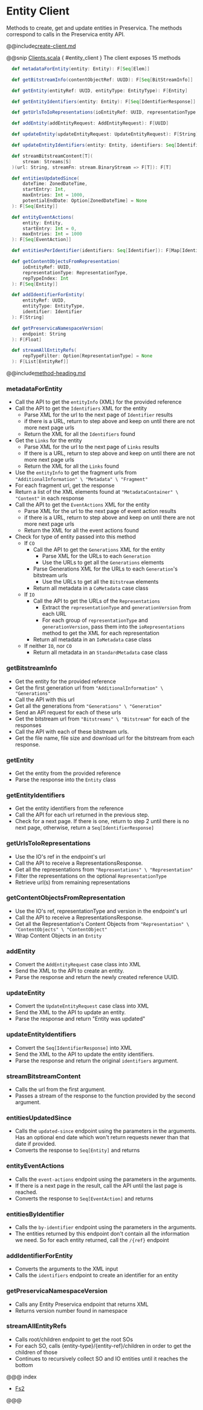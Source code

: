 # Entity Client

Methods to create, get and update entities in Preservica. 
The methods correspond to calls in the Preservica entity API.

@@include[create-client.md](../../.includes/client/create-client.md)

@@snip [Clients.scala](../../../scala/examples/Clients.scala) { #entity_client }
The client exposes 15 methods

```scala
  def metadataForEntity(entity: Entity): F[Seq[Elem]]

  def getBitstreamInfo(contentObjectRef: UUID): F[Seq[BitStreamInfo]]

  def getEntity(entityRef: UUID, entityType: EntityType): F[Entity]

  def getEntityIdentifiers(entity: Entity): F[Seq[IdentifierResponse]]

  def getUrlsToIoRepresentations(ioEntityRef: UUID, representationType: Option[RepresentationType]): F[Seq[String]]

  def addEntity(addEntityRequest: AddEntityRequest): F[UUID]

  def updateEntity(updateEntityRequest: UpdateEntityRequest): F[String]

  def updateEntityIdentifiers(entity: Entity, identifiers: Seq[IdentifierResponse]): F[Seq[IdentifierResponse]]

  def streamBitstreamContent[T](
      stream: Streams[S]
  )(url: String, streamFn: stream.BinaryStream => F[T]): F[T]

  def entitiesUpdatedSince(
      dateTime: ZonedDateTime,
      startEntry: Int,
      maxEntries: Int = 1000,
      potentialEndDate: Option[ZonedDateTime] = None                          
  ): F[Seq[Entity]]

  def entityEventActions(
      entity: Entity,
      startEntry: Int = 0,
      maxEntries: Int = 1000
  ): F[Seq[EventAction]]

  def entitiesPerIdentifier(identifiers: Seq[Identifier]): F[Map[Identifier, Seq[Entity]]]

  def getContentObjectsFromRepresentation(
      ioEntityRef: UUID,
      representationType: RepresentationType,
      repTypeIndex: Int
  ): F[Seq[Entity]]

  def addIdentifierForEntity(
      entityRef: UUID,
      entityType: EntityType,
      identifier: Identifier
  ): F[String]

  def getPreservicaNamespaceVersion(
      endpoint: String
  ): F[Float]

  def streamAllEntityRefs(
      repTypeFilter: Option[RepresentationType] = None
  ): F[List[EntityRef]]
```
@@include[method-heading.md](../../.includes/client/method-heading.md)

### metadataForEntity
* Call the API to get the `entityInfo` (XML) for the provided reference
* Call the API to get the `Identifiers` XML for the entity
  * Parse XML for the url to the next page of `Identifier` results
  * if there is a URL, return to step above and keep on until there are not more next page urls
  * Return the XML for all the `Identifiers` found
* Get the `Links` for the entity
  * Parse XML for the url to the next page of `Links` results
  * If there is a URL, return to step above and keep on until there are not more next page urls
  * Return the XML for all the `Links` found
* Use the `entityInfo` to get the fragment urls from `"AdditionalInformation" \ "Metadata" \ "Fragment"`
* For each fragment url, get the response
* Return a list of the XML elements found at `"MetadataContainer" \ "Content"` in each response
* Call the API to get the `EventActions` XML for the entity
    * Parse XML for the url to the next page of event action results
    * if there is a URL, return to step above and keep on until there are not more next page urls
    * Return the XML for all the event actions found
* Check for type of entity passed into this method
  * If `CO`
    * Call the API to get the `Generations` XML for the entity
      * Parse XML for the URLs to each `Generation`
      * Use the URLs to get all the `Generations` elements
    * Parse Generations XML for the URLs to each `Generation`'s bitstream urls
      * Use the URLs to get all the `Bitstream` elements
    * Return all metadata in a `CoMetadata` case class
  * If `IO`
    * Call the API to get the URLs of the `Representations`
      * Extract the `representationType` and `generationVersion` from each URL
      * For each group of `representationType` and `generationVersion`, pass them into the `ioRepresentations` method to get the XML for each representation
    * Return all metadata in an `IoMetadata` case class
  * If neither `IO`, nor `CO`
    * Return all metadata in an `StandardMetadata` case class

### getBitstreamInfo
* Get the entity for the provided reference
* Get the first generation url from `"AdditionalInformation" \ "Generations"`
* Call the API with this url
* Get all the generations from `"Generations" \ "Generation"`
* Send an API request for each of these urls
* Get the bitstream url from `"Bitstreams" \ "Bitstream"` for each of the responses
* Call the API with each of these bitstream urls.
* Get the file name, file size and download url for the bitstream from each response.

### getEntity
* Get the entity from the provided reference
* Parse the response into the `Entity` class

### getEntityIdentifiers
* Get the entity identifiers from the reference
* Call the API for each url returned in the previous step.
* Check for a next page. If there is one, return to step 2 until there is no next page, otherwise, return a `Seq[IdentifierResponse]`

### getUrlsToIoRepresentations

* Use the IO's ref in the endpoint's url
* Call the API to receive a RepresentationsResponse.
* Get all the representations from `"Representations" \ "Representation"`
* Filter the representations on the optional `RepresentationType`
* Retrieve url(s) from remaining representations

### getContentObjectsFromRepresentation

* Use the IO's ref, representationType and version in the endpoint's url
* Call the API to receive a RepresentationsResponse.
* Get all the Representation's Content Objects from `"Representation" \ "ContentObjects" \ "ContentObject"`
* Wrap Content Objects in an `Entity`

### addEntity
* Convert the `AddEntityRequest` case class into XML
* Send the XML to the API to create an entity.
* Parse the response and return the newly created reference UUID.

### updateEntity
* Convert the `UpdateEntityRequest` case class into XML
* Send the XML to the API to update an entity.
* Parse the response and return "Entity was updated"

### updateEntityIdentifiers
* Convert the `Seq[IdentifierResponse]` into XML
* Send the XML to the API to update the entity identifiers.
* Parse the response and return the original `identifiers` argument.

### streamBitstreamContent
* Calls the url from the first argument. 
* Passes a stream of the response to the function provided by the second argument.

### entitiesUpdatedSince
* Calls the `updated-since` endpoint using the parameters in the arguments. Has an optional end date which won't return requests newer than that date if provided.
* Converts the response to `Seq[Entity]` and returns

### entityEventActions
* Calls the `event-actions` endpoint using the parameters in the arguments.
* If there is a next page in the result, call the API until the last page is reached.
* Converts the response to `Seq[EventAction]` and returns

### entitiesByIdentifier
* Calls the `by-identifier` endpoint using the parameters in the arguments.
* The entities returned by this endpoint don't contain all the information we need. So for each entity returned, call the `/{ref}` endpoint

### addIdentifierForEntity
* Converts the arguments to the XML input
* Calls the `identifiers` endpoint to create an identifier for an entity

### getPreservicaNamespaceVersion
* Calls any Entity Preservica endpoint that returns XML
* Returns version number found in namespace

### streamAllEntityRefs
* Calls root/children endpoint to get the root SOs
* For each SO, calls {entity-type}/{entity-ref}/children in order to get the children of those
* Continues to recursively collect SO and IO entities until it reaches the bottom

@@@ index

* [Fs2](fs2.md)

@@@
